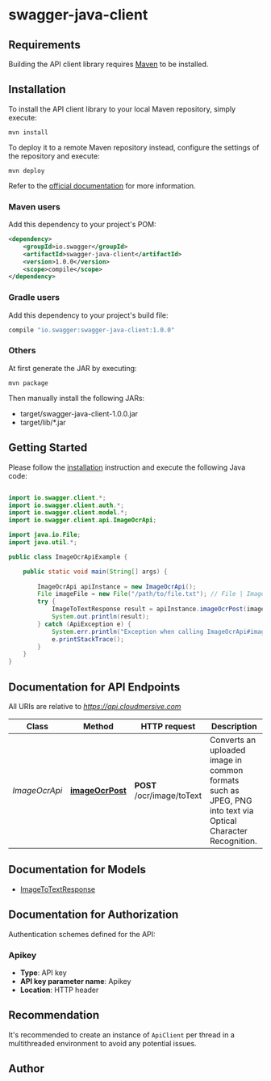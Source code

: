 # swagger-java-client

## Requirements

Building the API client library requires [Maven](https://maven.apache.org/) to be installed.

## Installation

To install the API client library to your local Maven repository, simply execute:

```shell
mvn install
```

To deploy it to a remote Maven repository instead, configure the settings of the repository and execute:

```shell
mvn deploy
```

Refer to the [official documentation](https://maven.apache.org/plugins/maven-deploy-plugin/usage.html) for more information.

### Maven users

Add this dependency to your project's POM:

```xml
<dependency>
    <groupId>io.swagger</groupId>
    <artifactId>swagger-java-client</artifactId>
    <version>1.0.0</version>
    <scope>compile</scope>
</dependency>
```

### Gradle users

Add this dependency to your project's build file:

```groovy
compile "io.swagger:swagger-java-client:1.0.0"
```

### Others

At first generate the JAR by executing:

    mvn package

Then manually install the following JARs:

* target/swagger-java-client-1.0.0.jar
* target/lib/*.jar

## Getting Started

Please follow the [installation](#installation) instruction and execute the following Java code:

```java

import io.swagger.client.*;
import io.swagger.client.auth.*;
import io.swagger.client.model.*;
import io.swagger.client.api.ImageOcrApi;

import java.io.File;
import java.util.*;

public class ImageOcrApiExample {

    public static void main(String[] args) {
        
        ImageOcrApi apiInstance = new ImageOcrApi();
        File imageFile = new File("/path/to/file.txt"); // File | Image file to perform OCR on.  Common file formats such as PNG, JPEG are supported.
        try {
            ImageToTextResponse result = apiInstance.imageOcrPost(imageFile);
            System.out.println(result);
        } catch (ApiException e) {
            System.err.println("Exception when calling ImageOcrApi#imageOcrPost");
            e.printStackTrace();
        }
    }
}

```

## Documentation for API Endpoints

All URIs are relative to *https://api.cloudmersive.com*

Class | Method | HTTP request | Description
------------ | ------------- | ------------- | -------------
*ImageOcrApi* | [**imageOcrPost**](docs/ImageOcrApi.md#imageOcrPost) | **POST** /ocr/image/toText | Converts an uploaded image in common formats such as JPEG, PNG into text via Optical Character Recognition.


## Documentation for Models

 - [ImageToTextResponse](docs/ImageToTextResponse.md)


## Documentation for Authorization

Authentication schemes defined for the API:
### Apikey

- **Type**: API key
- **API key parameter name**: Apikey
- **Location**: HTTP header


## Recommendation

It's recommended to create an instance of `ApiClient` per thread in a multithreaded environment to avoid any potential issues.

## Author



